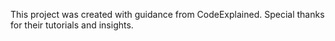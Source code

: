 This project was created with guidance from CodeExplained. Special thanks for their tutorials and insights.
